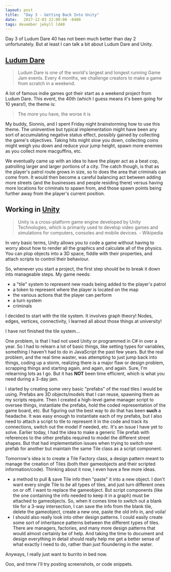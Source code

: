 ```yaml
---
layout: post
title:  "Day 3 - Getting Back Into Unity"
date:   2017-12-03 22:00:00 -0400
tags: devember jekyll ld40
---
```


Day 3 of Ludum Dare 40 has not been much better than day 2 unfortunately. But at least I can talk a bit about Ludum Dare and Unity.

## [Ludum Dare](https://ldjam.com/)

> Ludum Dare is one of the world's largest and longest running Game Jam events. Every 4 months, we challenge creators to make a game from scratch in a weekend.

A lot of famous indie games got their start as a weekend project from Ludum Dare. This event, the 40th (which I guess means it's been going for 10 years!), the theme is:
> The more you have, the worse it is

My buddy, Sionnis, and I spent Friday night brainstorming how to use this theme. The uninventive but typical implementation might have been any sort of accumulating negative status effect, possibly gained by collecting the game's objectives. Taking hits might slow you down, collecting coins might weigh you down and reduce your jump height, spawn more enemies as you collect more macguffins, etc.

We eventually came up with an idea to have the player act as a beat cop, patrolling larger and larger portions of a city. The catch though, is that as the player's patrol route grows in size, so to does the area that criminals can come from. It would then become a careful balancing act between adding more streets (and the businesses and people residing there) versus having more locations for criminals to spawn from, and those spawn points being further away from the player's current position. 

## Working in [Unity](https://unity3d.com/)

> Unity is a cross-platform game engine developed by Unity Technologies, which is primarily used to develop video games and simulations for computers, consoles and mobile devices. - Wikipedia

In very basic terms, Unity allows you to code a game without having to worry about how to render all the graphics and calculate all of the physics. You can plop objects into a 3D space, fiddle with their properties, and attach scripts to control their behaviour.

So, whenever you start a project, the first step should be to break it down into manageable steps. My game needs:
* a "tile" system to represent new roads being added to the player's patrol
* a token to represent where the player is located on the map
* the various actions that the player can perform
* a turn system
* criminals

I decided to start with the tile system. It involves graph theory! Nodes, edges, vertices, connectivity, I learned all about those things at university! 

I have not finished the tile system... 

One problem, is that I had not used Unity or programmed in C# in over a year. So I had to relearn a lot of basic things, like setting types for variables, something I haven't had to do in JavaScript the past few years. But the real problem, and the real time waster, was attempting to just jump back into things, coding up a storm, realizing there is a major flaw or design problem, scrapping things and starting again, and again, and again. Sure, I'm relearning lots as I go. But it has **NOT** been time efficient, which is what you need during a 3-day jam.

I started by creating some very basic "prefabs" of the road tiles I would be using. Prefabs are 3D objects/models that I can reuse, spawning them as my scripts require. Then I created a high-level game manager script to oversee things, instantiate the prefabs, hold the coded representation of the game board, etc. But figuring out the best way to do that has been **such** a headache. It was easy enough to instantiate each of my prefabs, but I also need to attach a script to tile to represent it in the code and track its connections, switch out the model if needed, etc. It's an issue I have yet to solve. Earlier today, I had the idea to make a generic Tile prefab with references to the other prefabs required to model the different street shapes. But that had implementation issues when trying to switch one prefab for another but maintain the same Tile class as a script component.

Tomorrow's idea is to create a Tile Factory class, a design pattern meant to manage the creation of Tiles (both their gameobjects and their scripted information/code). Thinking about it now, I even have a few more ideas. 
* a method to pull & save Tile info then "paste" it into a new object. I don't want every single Tile to *be* all types of tiles, and just turn different ones on or off. I want to replace the gameobject. But script components (like the one containing the info needed to keep it in a graph) must be attached to gameobjects. So, when it comes time to switch out a blank tile for a 3-way intersection, I can save the info from the blank tile, delete the gameobject, create a new one, paste the old info in, and voila!
* I should also really look into other design patterns. I could easily create some sort of inheritance patterns between the different types of tiles. There are managers, factories, and many more design patterns that would almost certainly be of help. And taking the time to document and design everything in detail should really help me get a better sense of what exactly I need to do, rather than just floundering in the water.

Anyways, I really just want to burrito in bed now.


Ooo, and tmrw I'll try posting screenshots, or code snippets.
